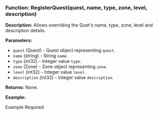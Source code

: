 ### Function: RegisterQuest(quest, name, type, zone, level, description)

**Description:**
Allows overriding the Quet's name, type, zone, level and description details.

**Parameters:**
- `quest` (Quest) - Quest object representing `quest`.
- `name` (string) - String `name`.
- `type` (int32) - Integer value `type`.
- `zone` (Zone) - Zone object representing `zone`.
- `level` (int32) - Integer value `level`.
- `description` (int32) - Integer value `description`.

**Returns:** None.

**Example:**

Example Required

